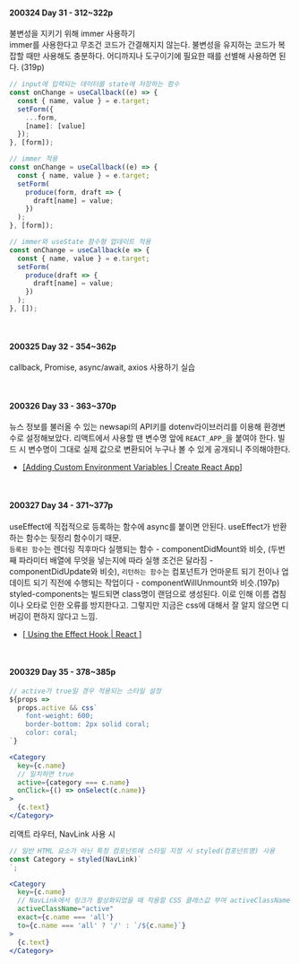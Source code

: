 #### 200324 Day 31 - 312~322p
불변성을 지키기 위해 immer 사용하기<br>
immer를 사용한다고 무조건 코드가 간결해지지 않는다. 불변성을 유지하는 코드가 복잡할 때만 사용해도 충분하다. 어디까지나 도구이기에 필요한 때를 선별해 사용하면 된다. (319p)
```js
// input에 입력되는 데이터를 state에 저장하는 함수
const onChange = useCallback((e) => {
  const { name, value } = e.target;
  setForm({
    ...form,
    [name]: [value]
  });
}, [form]);

// immer 적용
const onChange = useCallback((e) => {
  const { name, value } = e.target;
  setForm(
    produce(form, draft => {
      draft[name] = value;
    })
  );
}, [form]);

// immer와 useState 함수형 업데이트 적용
const onChange = useCallback(e => {
  const { name, value } = e.target;
  setForm(
    produce(draft => {
      draft[name] = value;
    })
  );
}, []);
```

<br>

#### 200325 Day 32 - 354~362p
callback, Promise, async/await, axios 사용하기 실습

<br>

#### 200326 Day 33 - 363~370p
뉴스 정보를 불러올 수 있는 newsapi의 API키를 dotenv라이브러리를 이용해 환경변수로 설정해보았다. 리액트에서 사용할 땐 변수명 앞에 `REACT_APP_`을 붙여야 한다. 빌드 시 변수명이 그대로 실제 값으로 변환되어 누구나 볼 수 있게 공개되니 주의해야한다. <br>
- [[Adding Custom Environment Variables | Create React App]](https://create-react-app.dev/docs/adding-custom-environment-variables/)

<br>

#### 200327 Day 34 - 371~377p
useEffect에 직접적으로 등록하는 함수에 async를 붙이면 안된다. useEffect가 반환하는 함수는 뒷정리 함수이기 때문.<br>
`등록된 함수`는 렌더링 직후마다 실행되는 함수 - componentDidMount와 비슷, (두번째 파라미터 배열에 무엇을 넣는지에 따라 실행 조건은 달라짐 - componentDidUpdate와 비슷), `리턴하는 함수`는 컴포넌트가 언마운트 되기 전이나 업데이트 되기 직전에 수행되는 작업이다 - componentWillUnmount와 비슷.(197p)<br>
styled-components는 빌드되면 class명이 랜덤으로 생성된다. 이로 인해 이름 겹침이나 오타로 인한 오류를 방지한다고. 그렇지만 지금은 css에 대해서 잘 알지 않으면 디버깅이 편하지 않다고 느낌.
- [[ Using the Effect Hook | React ]](https://ko.reactjs.org/docs/hooks-effect.html)

<br>

#### 200329 Day 35 - 378~385p
```js
// active가 true일 경우 적용되는 스타일 설정
${props =>
  props.active && css`
    font-weight: 600;
    border-bottom: 2px solid coral;
    color: coral;
`}
```
```jsx
<Category
  key={c.name}
  // 일치하면 true
  active={category === c.name}
  onClick={() => onSelect(c.name)}
>
  {c.text}
</Category>
```
리액트 라우터, NavLink 사용 시
```js
// 일반 HTML 요소가 아닌 특정 컴포넌트에 스타일 지정 시 styled(컴포넌트명) 사용
const Category = styled(NavLink)`
`;
```
```jsx
<Category
  key={c.name}
  // NavLink에서 링크가 활성화되었을 때 적용할 CSS 클래스값 부여 activeClassName
  activeClassName="active"
  exact={c.name === 'all'}
  to={c.name === 'all' ? '/' : `/${c.name}`}
>
  {c.text}
</Category>
```